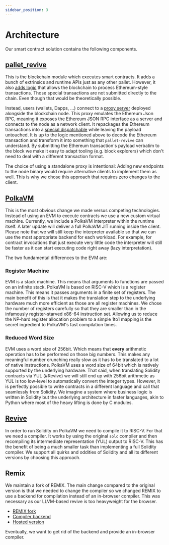 ```yaml
---
sidebar_position: 3
---
```


# Architecture

Our smart contract solution contains the following components.

## [pallet_revive](https://github.com/paritytech/polkadot-sdk/tree/master/substrate/frame/revive)

This is the blockchain module which executes smart contracts. It adds a bunch of extrinsics and runtime APIs just as any
other pallet. However, it also [adds logic](https://github.com/paritytech/polkadot-sdk/tree/master/substrate/frame/revive/src/evm)
that allows the blockchain to process Ethereum-style transactions. Those special transactions are not submitted directly to the chain.
Even though that would be theoretically possible.

Instead, users (wallets, Dapps, ...) connect to a [proxy server](https://github.com/paritytech/polkadot-sdk/tree/master/substrate/frame/revive/rpc)
deployed alongside the blockchain node. This proxy emulates the Ethereum Json RPC, meaning it exposes the Ethereum JSON RPC interface
as a server and connects to the node as a network client. It repackages the Ethereum transactions into a
[special dispatchable](https://github.com/paritytech/polkadot-sdk/blob/2700dbf2dda8b7f593447c939e1a26dacdb8ce45/substrate/frame/revive/src/lib.rs#L759-L784)
while leaving the payload untouched. It is up to the logic mentioned above to decode the Ethereum transaction and transform it into
something that `pallet-revive` can understand. By submitting the Ethereum transaction's payload verbatim to the block we make it easy to adapt
tooling (e.g. block explorers) which don't need to deal with a different transaction format.

The choice of using a standalone proxy is intentional: Adding new endpoints to the node binary would require alternative clients to implement them
as well. This is why we chose this approach that requires zero changes to the client.

## [PolkaVM](https://github.com/paritytech/polkavm)

This is the most obvious change we made versus competing technologies. Instead of using an EVM to execute contracts we use a new custom virtual machine.
Currently, we include a PolkaVM interpreter within the runtime itself. A later update will deliver a full PolkaVM JIT running inside the client. Please
note that we will still keep the interpreter available so that we can use the most appropriate backend for each workload. For example, for contract invocations
that just execute very little code the interpreter will still be faster as it can start executing code right away (lazy interpretation).

The two fundamental differences to the EVM are:

### Register Machine

EVM is a stack machine. This means that arguments to functions are passed on an infinite stack. PolkaVM is based on RISC-V which is a register machine. This means
it passes arguments in a finite set of registers. The main benefit of this is that it makes the translation step to the underlying hardware much more
efficient as those are all register machines. We chose the number of registers carefully so that they are smaller than in the infamously register-starved
x86-64 instruction set. Allowing us to reduce the NP-hard register allocation problem to a simple 1to1 mapping is the secret ingredient to PolkaVM's
fast compilation times.

### Reduced Word Size

EVM uses a word size of 256bit. Which means that **every** arithmetic operation has to be performed on those big numbers. This makes any meaningful
number crunching really slow as it has to be translated to a lot of native instructions. PolkaVM uses a word size of 64bit which is natively supported
by the underlying hardware. That said, when translating Solidity contracts via YUL (#Revive) we will still end up with 256bit arithmetic as YUL is too low-level
to automatically convert the integer types. However, it is perfectly possible to write contracts in a different language and call that seamlessly
from Solidity. We imagine a system where business logic is written in Solidity but the underlying architecture in faster languages, akin to Python where
most of the heavy lifting is done by C modules.

## [Revive](https://github.com/paritytech/revive)

In order to run Solidity on PolkaVM we need to compile it to RISC-V. For that we need a compiler. It works by using the original `solc` compiler
and then recompiling its intermediate representation (YUL) output to RISC-V. This has the benefit of being a much smaller task than implementing
a full Solidity compiler. We support all quirks and oddities of Solidity and all its different versions by choosing this approach.

## Remix

We maintain a fork of REMIX. The main change compared to the original version is that we needed to change the compiler so we changed REMIX to
use a backend for compilation instead of an in-browser compiler. This was necessary as our LLVM-based revive is too heavyweight for the browser.

- [REMIX fork](https://github.com/paritytech/revive-remix)
- [Compiler backend](https://github.com/paritytech/revive-remix-backend)
- [Hosted version](https://remix.polkadot.io)

Eventually, we want to get rid of the backend and provide an in-browser compiler.
